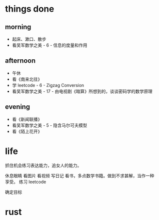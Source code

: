 # things done
## morning
* 起床、漱口、散步
* 看吴军数学之美 - 6 - 信息的度量和作用
## afternoon
* 午休
* 看《南来北往》
* 学 leetcode - 6 - Zigzag Conversion
* 看吴军数学之美 - 17 - 由电视剧《暗算》所想到的，谈谈密码学的数学原理
## evening
* 看《新闻联播》
* 看吴军数学之美 - 5 - 隐含马尔可夫模型
* 看《陌上花开》

# life
抓住机会练习表达能力，追女人的能力。

休息眼睛
看图片
看视频
写日记
看书，多点数学书籍。做到不求甚解，当作一种享受。
练习 leetcode

确定目标

# rust
